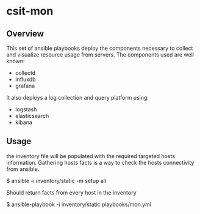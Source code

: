 # csit-mon
Overview
--------
This set of ansible playbooks deploy the components necessary to collect and visualize resource usage from servers.
The components used are well known:
* collectd
* influxdb
* grafana

It also deploys a log collection and query platform using:
* logstash
* elasticsearch
* kibana


Usage
-----
the inventory file will be populated with the required targeted hosts information.
Gathering hosts facts is a way to check the hosts connectivity from ansible.

$ ansible -i inventory/static -m setup all

Should return facts from every host in the inventory

$ ansible-playbook -i inventory/static playbooks/mon.yml

